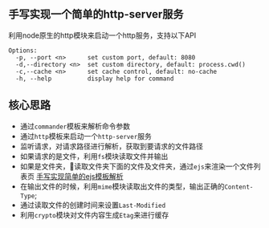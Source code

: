 ## 手写实现一个简单的http-server服务

利用node原生的http模块来启动一个http服务，支持以下API

```shell
Options:
  -p, --port <n>      set custom port, default: 8080
  -d,--directory <n>  set custom directory, default: process.cwd()
  -c,--cache <n>      set cache control, default: no-cache
  -h, --help          display help for command
```

## 核心思路

* 通过`commander`模板来解析命令参数
* 通过`http`模板来启动一个`http-server`服务
* 监听请求，对请求路径进行解析，获取到要请求的文件路径
* 如果请求的是文件，利用`fs`模块读取文件并输出
* 如果是文件夹，读取文件夹下面的文件及文件夹，通过`ejs`来渲染一个文件列表页 [手写实现简单的ejs模板解析](../ejs/)
* 在输出文件的时候，利用`mime`模块读取出文件的类型，输出正确的`Content-Type`;
* 通过读取文件的创建时间来设置`Last-Modified`
* 利用`crypto`模块对文件内容生成`Etag`来进行缓存
